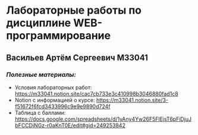 # **Лабораторные работы по дисциплине WEB-программирование**
## **Васильев Артём Сергеевич М33041**

### *Полезные материалы:*
- Условия лабораторных работ: https://m33041.notion.site/cac7cb733e3c410998b3046880fad1c8
- Notion с информацией о курсе: https://m33041.notion.site/3-f51672f6fcd3433996c9e9e9890d724f
- Таблица с баллами: https://docs.google.com/spreadsheets/d/1yAny4Yw26F5FlEjsT6pFiDjuJbFCCDjNGz-r0aKnT0E/edit#gid=249253842

